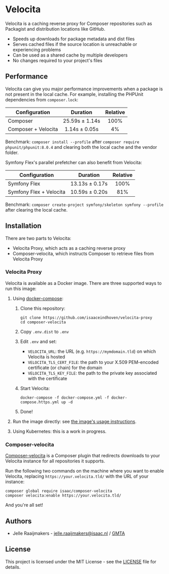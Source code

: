 # Velocita

Velocita is a caching reverse proxy for Composer repositories such as Packagist and distribution locations like GitHub.

* Speeds up downloads for package metadata and dist files
* Serves cached files if the source location is unreachable or experiencing problems
* Can be used as a shared cache by multiple developers
* No changes required to your project's files

## Performance

Velocita can give you major performance improvements when a package is not present in the local cache. For example,
installing the PHPUnit dependencies from `composer.lock`:

| Configuration       | Duration       | Relative |
| ------------------- |:--------------:|:--------:|
| Composer            | 25.59s ± 1.14s |   100%   |
| Composer + Velocita | 1.14s ± 0.05s  |    4%    |

Benchmark: `composer install --profile` after `composer require phpunit/phpunit:8.0.4` and clearing both the local cache
and the vendor folder.

Symfony Flex's parallel prefetcher can also benefit from Velocita:

| Configuration           | Duration       | Relative |
| ----------------------- |:--------------:|:--------:|
| Symfony Flex            | 13.13s ± 0.17s |   100%   |
| Symfony Flex + Velocita | 10.59s ± 0.20s |    81%   |

Benchmark: `composer create-project symfony/skeleton symfony --profile` after clearing the local cache.

## Installation

There are two parts to Velocita:

* Velocita Proxy, which acts as a caching reverse proxy
* Composer-velocita, which instructs Composer to retrieve files from Velocita Proxy

### Velocita Proxy

Velocita is available as a Docker image. There are three supported ways to run this image:

1. Using [docker-compose](https://docs.docker.com/compose/):

    1. Clone this repository:

        ```
        git clone https://github.com/isaaceindhoven/velocita-proxy
        cd composer-velocita
        ```

    2. Copy `.env.dist` to `.env`
    3. Edit `.env` and set:

        * `VELOCITA_URL`: the URL (e.g. `https://mymdomain.tld`) on which Velocita is hosted
        * `VELOCITA_TLS_CERT_FILE`: the path to your X.509 PEM-encoded certificate (or chain) for the domain
        * `VELOCITA_TLS_KEY_FILE`: the path to the private key associated with the certificate

    4. Start Velocita:

        ```
        docker-compose -f docker-compose.yml -f docker-compose.https.yml up -d
        ```

    5. Done!

2. Run the image directly: see [the image's usage instructions](proxy/README.md).

3. Using Kubernetes: this is a work in progress.

### Composer-velocita

[Composer-velocita](https://github.com/isaaceindhoven/composer-velocita) is a Composer plugin that redirects downloads
to your Velocita instance for all repositories it supports.

Run the following two commands on the machine where you want to enable Velocita, replacing `https://your.velocita.tld/`
with the URL of your instance:

```
composer global require isaac/composer-velocita
composer velocita:enable https://your.velocita.tld/
```

And you're all set!

## Authors

* Jelle Raaijmakers - [jelle.raaijmakers@isaac.nl](mailto:jelle.raaijmakers@isaac.nl) / [GMTA](https://github.com/GMTA)

## License

This project is licensed under the MIT License - see the [LICENSE](LICENSE) file for details.
